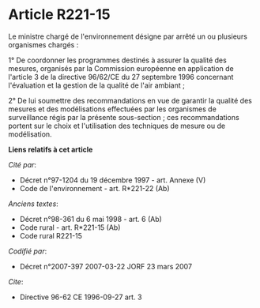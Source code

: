 # Article R221-15

Le ministre chargé de l'environnement désigne par arrêté un ou plusieurs organismes chargés :

1° De coordonner les programmes destinés à assurer la qualité des mesures, organisés par la Commission européenne en
application de l'article 3 de la directive 96/62/CE du 27 septembre 1996 concernant l'évaluation et la gestion de la qualité
de l'air ambiant ;

2° De lui soumettre des recommandations en vue de garantir la qualité des mesures et des modélisations effectuées par les
organismes de surveillance régis par la présente sous-section  ; ces recommandations portent sur le choix et l'utilisation
des techniques de mesure ou de modélisation.

**Liens relatifs à cet article**

_Cité par_:

  - Décret n°97-1204 du 19 décembre 1997 - art. Annexe (V)
  - Code de l'environnement - art. R*221-22 (Ab)

_Anciens textes_:

  - Décret n°98-361 du 6 mai 1998 - art. 6 (Ab)
  - Code rural - art. R*221-15 (Ab)
  - Code rural R221-15

_Codifié par_:

  - Décret n°2007-397 2007-03-22 JORF 23 mars 2007

_Cite_:

  - Directive 96-62 CE 1996-09-27 art. 3
